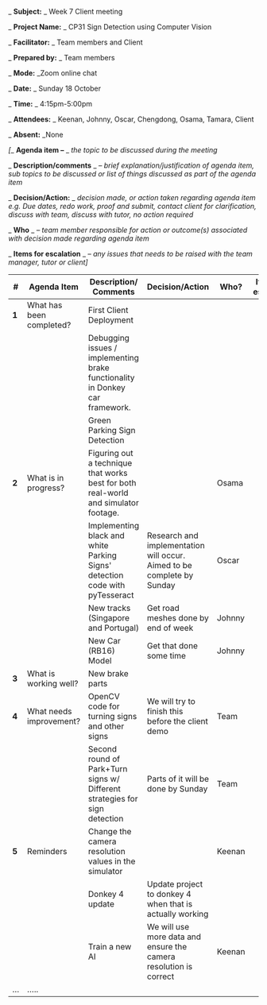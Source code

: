 _ **Subject:** _ Week 7 Client meeting

_ **Project Name:** _ CP31 Sign Detection using Computer Vision

_ **Facilitator:** _ Team members and Client

_ **Prepared by:** _ Team members

_ **Mode:** _Zoom online chat

_ **Date:** _ Sunday 18 October

_ **Time:** _ 4:15pm-5:00pm

_ **Attendees:** _ Keenan, Johnny, Oscar, Chengdong, Osama, Tamara, Client

_ **Absent:** _None

_[__ **Agenda item –** _ _the topic to be discussed during the meeting_

_ **Description/comments** _ _– brief explanation/justification of agenda item, sub topics to be discussed or list of things discussed as part of the agenda item_

_ **Decision/Action:** _ _decision made, or action taken regarding agenda item e.g. Due dates, redo work, proof and submit, contact client for clarification, discuss with team, discuss with tutor, no action required_

_ **Who** _ _– team member responsible for action or outcome(s) associated with decision made regarding agenda item_

_ **Items for escalation** _ _– any issues that needs to be raised with the team manager, tutor or client]_

| **#** | **Agenda Item** | **Description/ Comments** | **Decision/Action** | **Who?** | **Items for escalation** |
| --- | --- | --- | --- | --- | --- |
| **1** | What has been completed? | First Client Deployment| | | ||
 ||| Debugging issues / implementing brake functionality in Donkey car framework. |
| || Green Parking Sign Detection |
| **2** | What is in progress? | Figuring out a technique that works best for both real-world and simulator footage. || Osama |
| | | Implementing black and white Parking Signs&#39; detection code with pyTesseract | Research and implementation will occur. Aimed to be complete by Sunday | Oscar |
||| New tracks (Singapore and Portugal) | Get road meshes done by end of week | Johnny |
| | | New Car (RB16) Model | Get that done some time | Johnny |
| **3** | What is working well? | New brake parts |
| **4** | What needs improvement? | OpenCV code for turning signs and other signs | We will try to finish this before the client demo | Team |
| || Second round of Park+Turn signs w/ Different strategies for sign detection | Parts of it will be done by Sunday | Team |
| **5** | Reminders | Change the camera resolution values in the simulator || Keenan |
| | | Donkey 4 update | Update project to donkey 4 when that is actually working |
|| | Train a new AI | We will use more data and ensure the camera resolution is correct | Keenan |
| … | ….. | | | | |